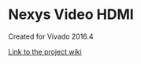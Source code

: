 # Nexys Video HDMI
Created for Vivado 2016.4

[Link to the project wiki](https://reference.digilentinc.com/learn/programmable-logic/tutorials/nexys-video-hdmi-demo/start)

